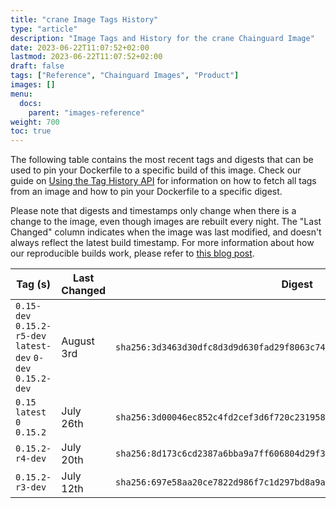 ```yaml
---
title: "crane Image Tags History"
type: "article"
description: "Image Tags and History for the crane Chainguard Image"
date: 2023-06-22T11:07:52+02:00
lastmod: 2023-06-22T11:07:52+02:00
draft: false
tags: ["Reference", "Chainguard Images", "Product"]
images: []
menu:
  docs:
    parent: "images-reference"
weight: 700
toc: true
---
```


The following table contains the most recent tags and digests that can be used to pin your Dockerfile to a specific build of this image. Check our guide on [Using the Tag History API](/chainguard/chainguard-images/using-the-tag-history-api/) for information on how to fetch all tags from an image and how to pin your Dockerfile to a specific digest.

Please note that digests and timestamps only change when there is a change to the image, even though images are rebuilt every night. The "Last Changed" column indicates when the image was last modified, and doesn't always reflect the latest build timestamp. For more information about how our reproducible builds work, please refer to [this blog post](https://www.chainguard.dev/unchained/reproducing-chainguards-reproducible-image-builds).

| Tag (s)                                                       | Last Changed | Digest                                                                    |
|---------------------------------------------------------------|--------------|---------------------------------------------------------------------------|
|  `0.15-dev` `0.15.2-r5-dev` `latest-dev` `0-dev` `0.15.2-dev` | August 3rd   | `sha256:3d3463d30dfc8d3d9d630fad29f8063c74629eac7e7167b2ce8b3f9766eb47b9` |
|  `0.15` `latest` `0` `0.15.2`                                 | July 26th    | `sha256:3d00046ec852c4fd2cef3d6f720c231958c86e597003a203c8a499c87b0813ae` |
|  `0.15.2-r4-dev`                                              | July 20th    | `sha256:8d173c6cd2387a6bba9a7ff606804d29f389130500319826b56a249e15156def` |
|  `0.15.2-r3-dev`                                              | July 12th    | `sha256:697e58aa20ce7822d986f7c1d297bd8a9af31c704dc34695f684ea275066e3c0` |
